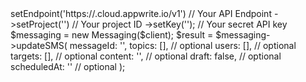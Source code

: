 <?php

use Appwrite\Client;
use Appwrite\Services\Messaging;

$client = (new Client())
    ->setEndpoint('https://<REGION>.cloud.appwrite.io/v1') // Your API Endpoint
    ->setProject('<YOUR_PROJECT_ID>') // Your project ID
    ->setKey('<YOUR_API_KEY>'); // Your secret API key

$messaging = new Messaging($client);

$result = $messaging->updateSMS(
    messageId: '<MESSAGE_ID>',
    topics: [], // optional
    users: [], // optional
    targets: [], // optional
    content: '<CONTENT>', // optional
    draft: false, // optional
    scheduledAt: '' // optional
);